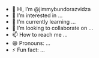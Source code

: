 - 👋 Hi, I’m @jimmybundorazvidza
- 👀 I’m interested in ...
- 🌱 I’m currently learning ...
- 💞️ I’m looking to collaborate on ...
- 📫 How to reach me ...
- 😄 Pronouns: ...
- ⚡ Fun fact: ...

<!---
jimmybundorazvidza/jimmybundorazvidza is a ✨ special ✨ repository because its `README.md` (this file) appears on your GitHub profile.
You can click the Preview link to take a look at your changes.
--->
